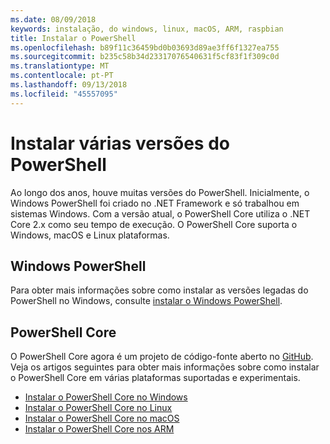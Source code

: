 ```yaml
---
ms.date: 08/09/2018
keywords: instalação, do windows, linux, macOS, ARM, raspbian
title: Instalar o PowerShell
ms.openlocfilehash: b89f11c36459bd0b03693d89ae3ff6f1327ea755
ms.sourcegitcommit: b235c58b34d23317076540631f5cf83f1f309c0d
ms.translationtype: MT
ms.contentlocale: pt-PT
ms.lasthandoff: 09/13/2018
ms.locfileid: "45557095"
---
```

# <a name="installing-various-versions-of-powershell"></a>Instalar várias versões do PowerShell

Ao longo dos anos, houve muitas versões do PowerShell. Inicialmente, o Windows PowerShell foi criado no .NET Framework e só trabalhou em sistemas Windows. Com a versão atual, o PowerShell Core utiliza o .NET Core 2.x como seu tempo de execução. O PowerShell Core suporta o Windows, macOS e Linux plataformas.

## <a name="windows-powershell"></a>Windows PowerShell

Para obter mais informações sobre como instalar as versões legadas do PowerShell no Windows, consulte [instalar o Windows PowerShell](installing-windows-powershell.md).

## <a name="powershell-core"></a>PowerShell Core

O PowerShell Core agora é um projeto de código-fonte aberto no [GitHub](https://github.com/powershell/powershell).
Veja os artigos seguintes para obter mais informações sobre como instalar o PowerShell Core em várias plataformas suportadas e experimentais.

- [Instalar o PowerShell Core no Windows](Installing-PowerShell-Core-on-Windows.md)
- [Instalar o PowerShell Core no Linux](Installing-PowerShell-Core-on-Linux.md)
- [Instalar o PowerShell Core no macOS](Installing-PowerShell-Core-on-macOS.md)
- [Instalar o PowerShell Core nos ARM](PowerShell-Core-on-ARM.md)
